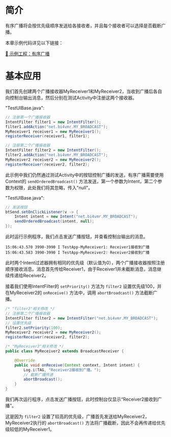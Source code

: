 # 简介
有序广播将会按优先级顺序发送给各接收者，并且每个接收者可以选择是否截断广播。

本章示例代码详见以下链接：

[🔗 示例工程：有序广播 ](https://github.com/BI4VMR/Study-Android/tree/master/M04_System/C03_Broadcast/S03_Ordered)

# 基本应用
我们首先创建两个广播接收器MyReceiver1和MyReceiver2，当收到广播后各自向控制台输出消息，然后分别在测试Activity中注册这两个接收器。

"TestUIBase.java":

```java
// 注册第一个广播接收器
IntentFilter filter1 = new IntentFilter();
filter1.addAction("net.bi4vmr.MY_BROADCAST");
MyReceiver1 receiver1 = new MyReceiver1();
registerReceiver(receiver1, filter1);

// 注册第二个广播接收器
IntentFilter filter2 = new IntentFilter();
filter2.addAction("net.bi4vmr.MY_BROADCAST");
MyReceiver2 receiver2 = new MyReceiver2();
registerReceiver(receiver2, filter2);
```

此示例中我们仍然通过测试Activity中的按钮控制广播的发送，有序广播需要使用Context的 `sendOrderedBroadcast()` 方法发送，第一个参数为Intent，第二个参数为权限，此处我们将其忽略，传入"null"。

"TestUIBase.java":

```java
// 发送按钮
btSend.setOnClickListener(v -> {
    Intent intent = new Intent("net.bi4vmr.MY_BROADCAST");
    sendOrderedBroadcast(intent, null);
});
```

此时运行示例程序，我们点击发送广播按钮，并查看控制台输出的消息。

```text
15:06:43.570 3990-3990 I TestApp-MyReceiver1: Receiver1接收到广播
15:06:43.583 3990-3990 I TestApp-MyReceiver2: Receiver2接收到广播
```

此时两个Intent过滤器拥有相同的优先级（默认值为0），两个广播接收器按照注册顺序接收消息。消息首先传给Receiver1，由于Receiver1并未截断消息，消息继续传递给Receiver2。

接着我们使用IntentFilter的 `setPriority()` 方法为 `filter2` 设置优先级100，并在MyReceiver2的 `onReceive()` 方法中，调用 `abortBroadcast()` 方法截断广播。

```java
/* "filter2"相关修改 */
// 注册第二个广播接收器
IntentFilter filter2 = new IntentFilter("net.bi4vmr.MY_BROADCAST");
// 设置优先级
filter2.setPriority(100);
MyReceiver2 receiver2 = new MyReceiver2();
registerReceiver(receiver2, filter2);

/* "MyReceiver2"相关修改 */
public class MyReceiver2 extends BroadcastReceiver {

    @Override
    public void onReceive(Context context, Intent intent) {
        Log.i(TAG, "Receiver2接收到广播。");
        // 截断广播传递
        abortBroadcast();
    }
}
```

我们再次运行程序，点击发送广播按钮，此时控制台仅显示“Receiver2接收到广播”。

这是因为 `filter2` 设置了较高的优先级，广播首先发送给MyReceiver2，MyReceiver2执行的 `abortBroadcast()` 方法将广播截断，因此不会再传递给优先级较低的MyReceiver1。
